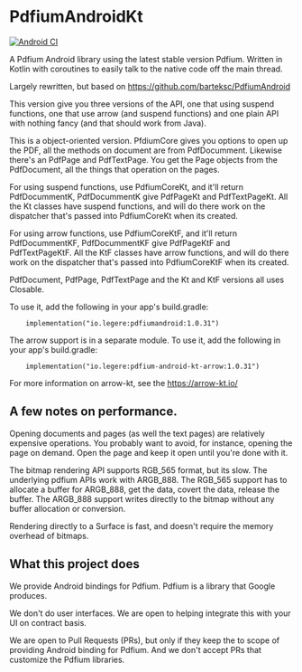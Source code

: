 # PdfiumAndroidKt

[![Android CI](https://github.com/johngray1965/PdfiumAndroidKt/actions/workflows/android.yml/badge.svg)](https://github.com/johngray1965/PdfiumAndroidKt/actions/workflows/android.yml)

A Pdfium Android library using the latest stable version Pdfium.  Written in Kotlin with coroutines to easily talk to the native code off the main thread.

Largely rewritten, but based on https://github.com/barteksc/PdfiumAndroid

This version give you three versions of the API, one that using suspend functions, one that use arrow (and suspend functions) and one plain API with nothing fancy (and that should work from Java).

This is a object-oriented version.   PfdiumCore gives you options to open up the PDF, all the methods on document are from PdfDocumment.   Likewise there's an PdfPage and PdfTextPage.   You get the Page objects from the PdfDocument, all the things that operation on the pages.   

For using suspend functions, use PdfiumCoreKt, and it'll return PdfDocummentK,  PdfDocummentK give PdfPageKt and PdfTextPageKt.   All the  <Blah>Kt classes have suspend functions, and will do there work on the dispatcher that's passed into PdfiumCoreKt when its created.

For using arrow functions, use PdfiumCoreKtF, and it'll return PdfDocummentKF,  PdfDocummentKF give PdfPageKtF and PdfTextPageKtF.   All the  <Blah>KtF classes have arrow functions, and will do there work on the dispatcher that's passed into PdfiumCoreKtF when its created.
  
PdfDocument, PdfPage, PdfTextPage and the Kt and KtF versions all uses Closable.

To use it, add the following in your app's build.gradle:
```
    implementation("io.legere:pdfiumandroid:1.0.31")
```

The arrow support is in a separate module.  To use it, add the following in your app's build.gradle:
```
    implementation("io.legere:pdfium-android-kt-arrow:1.0.31")
```
For more information on arrow-kt, see the https://arrow-kt.io/

## A few notes on performance.

Opening documents and pages (as well the text pages) are relatively expensive operations. You probably want to avoid, for instance, opening the page on demand.  Open the page and keep it open until you're done with it.

The bitmap rendering API supports RGB_565 format, but its slow.  The underlying pdfium APIs work with ARGB_888. The RGB_565 support has to allocate a buffer for ARGB_888, get the data, covert the data, release the buffer.  The ARGB_888 support writes directly to the bitmap without any buffer allocation or conversion.

Rendering directly to a Surface is fast, and doesn't require the memory overhead of bitmaps.

## What this project does

We provide Android bindings for Pdfium.  Pdfium is a library that Google produces.

We don't do user interfaces.   We are open to helping integrate this with your UI on contract basis.

We are open to Pull Requests (PRs), but only if they keep the to scope of providing Android binding for Pdfium.   And we don't accept PRs that customize the Pdfium libraries.